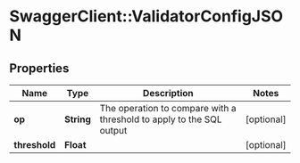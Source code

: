 # SwaggerClient::ValidatorConfigJSON

## Properties
Name | Type | Description | Notes
------------ | ------------- | ------------- | -------------
**op** | **String** | The operation to compare with a threshold to apply to the SQL output  | [optional] 
**threshold** | **Float** |  | [optional] 

